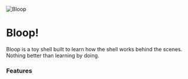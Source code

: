 ![Bloop](http://i.imgur.com/lV6INKQ.png)
# Bloop!
Bloop is a toy shell built to learn how the shell works behind the scenes. Nothing better than learning by doing.
### Features